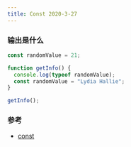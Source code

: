 ```yaml
---
title: Const 2020-3-27
---
```


### 输出是什么

```js
const randomValue = 21;

function getInfo() {
  console.log(typeof randomValue);
  const randomValue = "Lydia Hallie";
}

getInfo();
```

### 参考

- [const](https://developer.mozilla.org/zh-CN/docs/Web/JavaScript/Reference/Statements/const)
